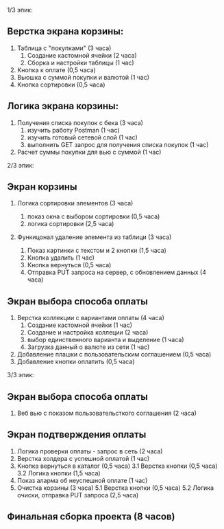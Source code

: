 1/3 эпик:
## Верстка экрана корзины:

1. Таблица с "покупками" (3 часа)
    1. Создание кастомной ячейки (2 часа) 
    2. Сборка и настройки таблицы (1 час)
2. Кнопка к оплате (0,5 часа)
3. Вьюшка с суммой покупки и валютой (1 час)
4. Кнопка сортировки (0,5 часа)

## Логика экрана корзины:

1. Получения списка покупок с бека (3 часа) 
    1. изучить работу Postman (1 час)
    2. изучить готовый сетевой слой (1 час)
    3. выполнить GET запрос для получения списка покупок  (1 час)
2. Расчет суммы покупки для вью с суммой (1 час)

2/3 эпик: 
## Экран корзины

1. Логика сортировки элементов (3 часа) 
    1. показ окна с выбором сортировки (0,5 часа) 
    2. логика сортировки (2,5 часа) 

2. Функицонал удаление элемента из таблици (3 часа) 
    1. Показ картинки с текстом и 2 кнопки (1,5 часа) 
    2. Кнопка удалить (1 час) 
    3. Кнопка вернуться (0,5 часа) 
    4. Отправка PUT запроса на сервер, с обновлением данных (4 часа)  

## Экран выбора способа оплаты

1. Верстка коллекции с вариантами оплаты (4 часа) 
    1. Создание кастомной ячейки (1 час) 
    2. Создание и настройка коллеции (2 часа) 
    3. выбор единственного варианта и выделение (1 часа)
    4. Загрузка данный о валюте из сети  (1 час) 
2. Добавление плашки с пользовательским соглашением (0,5 часа)
3. Добавление кнопки оплатить (0,5 часа) 

3/3 эпик:
## Экран выбора способа оплаты

1. Веб вью с показом пользовательсткого соглашения (2 часа) 

## Экран подтверждения оплаты

1. Логика проверки оплаты - запрос в сеть (2 часа) 
2. Верстка холдера с успешной оплатой  (1 час)  
3. Кнопка вернуться в каталог  (0,5 часа) 
    3.1 Верстка кнопки (0,5 часа)
    3.2 Логика кнопки (1,5 часа)
4. Показ аларма об неуспешной оплате  (1 час) 
5. Очистка корзины (3 часа) 
    5.1 Верстка кнопки (0,5 часа)
    5.2 Логика очиски, отправка PUT запроса (2,5 часа)

## Финальная сборка проекта (8 часов)

